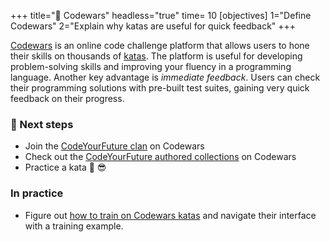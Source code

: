 +++
title="👾 Codewars"
headless="true"
time= 10
[objectives]
    1="Define Codewars"
    2="Explain why katas are useful for quick feedback"
+++

[Codewars](https://docs.codewars.com/) is an online code challenge platform that allows users to hone their skills on thousands of [katas](https://docs.codewars.com/concepts/kata). The platform is useful for developing problem-solving skills and improving your fluency in a programming language. Another key advantage is _immediate feedback_. Users can check their programming solutions with pre-built test suites, gaining very quick feedback on their progress.

### 👣 Next steps

- Join the [CodeYourFuture clan](https://www.codewars.com/users/CodeYourFuture/) on Codewars
- Check out the [CodeYourFuture authored collections](https://www.codewars.com/users/CodeYourFuture/authored_collections) on Codewars
- Practice a kata 🚀 😎

### In practice

- Figure out [how to train on Codewars katas](https://docs.codewars.com/training/training-example) and navigate their interface with a training example.
